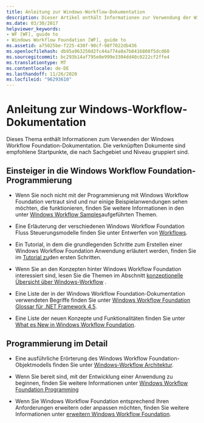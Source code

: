 ```yaml
---
title: Anleitung zur Windows-Workflow-Dokumentation
description: Dieser Artikel enthält Informationen zur Verwendung der Windows Workflow Foundation Dokumentation, gruppiert nach Interessen und Fachkenntnissen.
ms.date: 03/30/2017
helpviewer_keywords:
- WF [WF], guide to
- Windows Workflow Foundation [WF], guide to
ms.assetid: a75025be-f225-430f-90cf-98f7022db436
ms.openlocfilehash: db95a963250d2fc44a774a0a7b8416808f5dcd60
ms.sourcegitcommit: bc293b14af795e0e999e3304dd40c0222cf2ffe4
ms.translationtype: MT
ms.contentlocale: de-DE
ms.lasthandoff: 11/26/2020
ms.locfileid: "96293610"
---
```

# <a name="guide-to-the-windows-workflow-documentation"></a>Anleitung zur Windows-Workflow-Dokumentation

Dieses Thema enthält Informationen zum Verwenden der Windows Workflow Foundation-Dokumentation. Die verknüpften Dokumente sind empfohlene Startpunkte, die nach Sachgebiet und Niveau gruppiert sind.  
  
## <a name="new-to-windows-workflow-foundation-programming"></a>Einsteiger in die Windows Workflow Foundation-Programmierung  
  
- Wenn Sie noch nicht mit der Programmierung mit Windows Workflow Foundation vertraut sind und nur einige Beispielanwendungen sehen möchten, die funktionieren, finden Sie weitere Informationen in den unter [Windows Workflow Samples](./samples/index.md)aufgeführten Themen.  
  
- Eine Erläuterung der verschiedenen Windows Workflow Foundation Fluss Steuerungsmodelle finden Sie unter Entwerfen von [Workflows](designing-workflows.md).  
  
- Ein Tutorial, in dem die grundlegenden Schritte zum Erstellen einer Windows Workflow Foundation Anwendung erläutert werden, finden Sie im [Tutorial zu](getting-started-tutorial.md)den ersten Schritten.  
  
- Wenn Sie an den Konzepten hinter Windows Workflow Foundation interessiert sind, lesen Sie die Themen im Abschnitt [konzeptionelle Übersicht über Windows-Workflow](conceptual-overview.md) .  
  
- Eine Liste der in der Windows Workflow Foundation-Dokumentation verwendeten Begriffe finden Sie unter [Windows Workflow Foundation Glossar für .NET Framework 4,5](glossary.md).  
  
- Eine Liste der neuen Konzepte und Funktionalitäten finden Sie unter [What es New in Windows Workflow Foundation](whats-new.md).  
  
## <a name="programming-in-depth"></a>Programmierung im Detail  
  
- Eine ausführliche Erörterung des Windows Workflow Foundation-Objektmodells finden Sie unter [Windows-Workflow Architektur](architecture.md).  
  
- Wenn Sie bereit sind, mit der Entwicklung einer Anwendung zu beginnen, finden Sie weitere Informationen unter [Windows Workflow Foundation Programming](programming.md)  
  
- Wenn Sie Windows Workflow Foundation entsprechend Ihren Anforderungen erweitern oder anpassen möchten, finden Sie weitere Informationen unter [erweitern Windows Workflow Foundation](extend.md).

